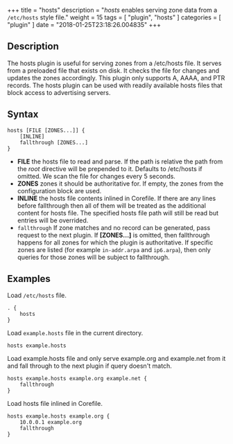 +++
title = "hosts"
description = "*hosts* enables serving zone data from a `/etc/hosts` style file."
weight = 15
tags = [ "plugin", "hosts" ]
categories = [ "plugin" ]
date = "2018-01-25T23:18:26.004835"
+++

## Description

The hosts plugin is useful for serving zones from a /etc/hosts file. It serves from a preloaded
file that exists on disk. It checks the file for changes and updates the zones accordingly. This
plugin only supports A, AAAA, and PTR records. The hosts plugin can be used with readily
available hosts files that block access to advertising servers.

## Syntax

~~~
hosts [FILE [ZONES...]] {
    [INLINE]
    fallthrough [ZONES...]
}
~~~

* **FILE** the hosts file to read and parse. If the path is relative the path from the *root*
  directive will be prepended to it. Defaults to /etc/hosts if omitted. We scan the file for changes
  every 5 seconds.
* **ZONES** zones it should be authoritative for. If empty, the zones from the configuration block
   are used.
* **INLINE** the hosts file contents inlined in Corefile. If there are any lines before fallthrough
   then all of them will be treated as the additional content for hosts file. The specified hosts
   file path will still be read but entries will be overrided.
* `fallthrough` If zone matches and no record can be generated, pass request to the next plugin.
  If **[ZONES...]** is omitted, then fallthrough happens for all zones for which the plugin
  is authoritative. If specific zones are listed (for example `in-addr.arpa` and `ip6.arpa`), then only
  queries for those zones will be subject to fallthrough.

## Examples

Load `/etc/hosts` file.

~~~ corefile
. {
    hosts
}
~~~

Load `example.hosts` file in the current directory.

~~~
hosts example.hosts
~~~

Load example.hosts file and only serve example.org and example.net from it and fall through to the
next plugin if query doesn't match.

~~~
hosts example.hosts example.org example.net {
    fallthrough
}
~~~

Load hosts file inlined in Corefile.

~~~
hosts example.hosts example.org {
    10.0.0.1 example.org
    fallthrough
}
~~~
